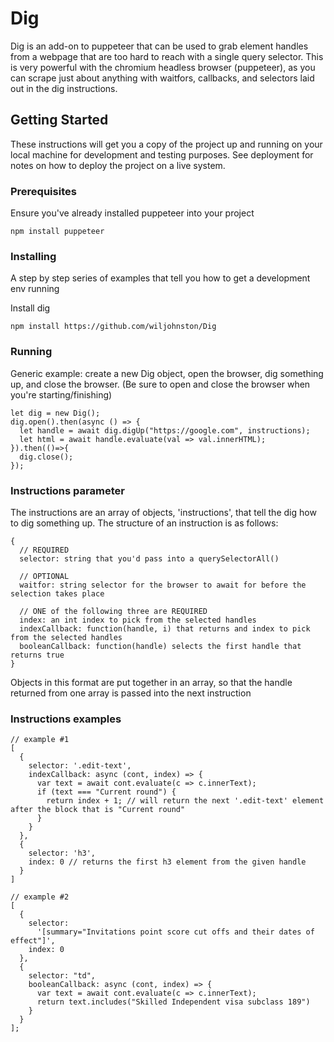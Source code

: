# Dig

Dig is an add-on to puppeteer that can be used to grab element handles from a webpage that are too hard to reach with a single query selector. This is very powerful with the chromium headless browser (puppeteer), as you can scrape just about anything with waitfors, callbacks, and selectors laid out in the dig instructions.
## Getting Started

These instructions will get you a copy of the project up and running on your local machine for development and testing purposes. See deployment for notes on how to deploy the project on a live system.

### Prerequisites

Ensure you've already installed puppeteer into your project

```
npm install puppeteer
```

### Installing

A step by step series of examples that tell you how to get a development env running

Install dig

```
npm install https://github.com/wiljohnston/Dig
```
### Running

Generic example: create a new Dig object, open the browser, dig something up, and close the browser.
(Be sure to open and close the browser when you're starting/finishing)

```
let dig = new Dig();
dig.open().then(async () => {
  let handle = await dig.digUp("https://google.com", instructions);
  let html = await handle.evaluate(val => val.innerHTML);
}).then(()=>{
  dig.close();
});
```

### Instructions parameter

The instructions are an array of objects, 'instructions', that tell the dig how to dig something up. The structure of an instruction is as follows:

```
{
  // REQUIRED
  selector: string that you'd pass into a querySelectorAll()
  
  // OPTIONAL
  waitfor: string selector for the browser to await for before the selection takes place
  
  // ONE of the following three are REQUIRED
  index: an int index to pick from the selected handles 
  indexCallback: function(handle, i) that returns and index to pick from the selected handles
  booleanCallback: function(handle) selects the first handle that returns true
}
```

Objects in this format are put together in an array, so that the handle returned from one array is passed into the next instruction

### Instructions examples
```
// example #1
[
  {
    selector: '.edit-text',
    indexCallback: async (cont, index) => {
      var text = await cont.evaluate(c => c.innerText);
      if (text === "Current round") {
        return index + 1; // will return the next '.edit-text' element after the block that is "Current round"
      }
    }
  },
  {
    selector: 'h3',
    index: 0 // returns the first h3 element from the given handle
  }
]

// example #2
[
  {
    selector:
      '[summary="Invitations point score cut offs and their dates of effect"]',
    index: 0
  },
  {
    selector: "td",
    booleanCallback: async (cont, index) => {
      var text = await cont.evaluate(c => c.innerText);
      return text.includes("Skilled Independent visa subclass 189")
    }
  }
];
```

